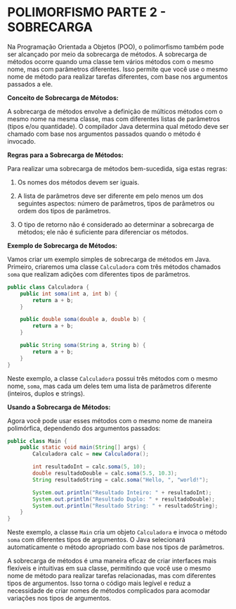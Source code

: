 # POLIMORFISMO PARTE 2 - SOBRECARGA 
Na Programação Orientada a Objetos (POO), o polimorfismo também pode ser alcançado por meio da sobrecarga de métodos. A sobrecarga de métodos ocorre quando uma classe tem vários métodos com o mesmo nome, mas com parâmetros diferentes. Isso permite que você use o mesmo nome de método para realizar tarefas diferentes, com base nos argumentos passados a ele.

**Conceito de Sobrecarga de Métodos:**

A sobrecarga de métodos envolve a definição de múlticos métodos com o mesmo nome na mesma classe, mas com diferentes listas de parâmetros (tipos e/ou quantidade). O compilador Java determina qual método deve ser chamado com base nos argumentos passados quando o método é invocado.

**Regras para a Sobrecarga de Métodos:**

Para realizar uma sobrecarga de métodos bem-sucedida, siga estas regras:

1. Os nomes dos métodos devem ser iguais.

2. A lista de parâmetros deve ser diferente em pelo menos um dos seguintes aspectos: número de parâmetros, tipos de parâmetros ou ordem dos tipos de parâmetros.

3. O tipo de retorno não é considerado ao determinar a sobrecarga de métodos; ele não é suficiente para diferenciar os métodos.

**Exemplo de Sobrecarga de Métodos:**

Vamos criar um exemplo simples de sobrecarga de métodos em Java. Primeiro, criaremos uma classe `Calculadora` com três métodos chamados `soma` que realizam adições com diferentes tipos de parâmetros.

```java
public class Calculadora {
    public int soma(int a, int b) {
        return a + b;
    }

    public double soma(double a, double b) {
        return a + b;
    }

    public String soma(String a, String b) {
        return a + b;
    }
}
```

Neste exemplo, a classe `Calculadora` possui três métodos com o mesmo nome, `soma`, mas cada um deles tem uma lista de parâmetros diferente (inteiros, duplos e strings).

**Usando a Sobrecarga de Métodos:**

Agora você pode usar esses métodos com o mesmo nome de maneira polimórfica, dependendo dos argumentos passados:

```java
public class Main {
    public static void main(String[] args) {
        Calculadora calc = new Calculadora();

        int resultadoInt = calc.soma(5, 10);
        double resultadoDouble = calc.soma(5.5, 10.3);
        String resultadoString = calc.soma("Hello, ", "world!");

        System.out.println("Resultado Inteiro: " + resultadoInt);
        System.out.println("Resultado Duplo: " + resultadoDouble);
        System.out.println("Resultado String: " + resultadoString);
    }
}
```

Neste exemplo, a classe `Main` cria um objeto `Calculadora` e invoca o método `soma` com diferentes tipos de argumentos. O Java selecionará automaticamente o método apropriado com base nos tipos de parâmetros.

A sobrecarga de métodos é uma maneira eficaz de criar interfaces mais flexíveis e intuitivas em sua classe, permitindo que você use o mesmo nome de método para realizar tarefas relacionadas, mas com diferentes tipos de argumentos. Isso torna o código mais legível e reduz a necessidade de criar nomes de métodos complicados para acomodar variações nos tipos de argumentos.